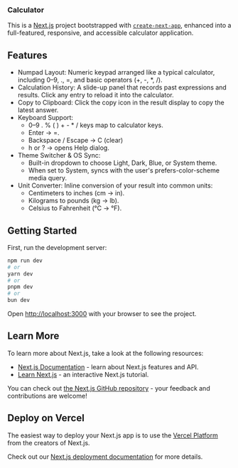 ### Calculator

This is a [Next.js](https://nextjs.org) project bootstrapped with [`create-next-app`](https://nextjs.org/docs/pages/api-reference/create-next-app), enhanced into a full-featured, responsive, and accessible calculator application.

## Features
- Numpad Layout: Numeric keypad arranged like a typical calculator, including 0–9, ., =, and basic operators (+, -, *, /).
- Calculation History: A slide-up panel that records past expressions and results. Click any entry to reload it into the calculator.
- Copy to Clipboard: Click the copy icon in the result display to copy the latest answer.
- Keyboard Support: 
    - 0–9 . % ( ) + - * / keys map to calculator keys. 
    - Enter → =.
    - Backspace / Escape → C (clear)
    - h or ? → opens Help dialog.
- Theme Switcher & OS Sync:
    - Built-in dropdown to choose Light, Dark, Blue, or System theme.
    - When set to System, syncs with the user's prefers-color-scheme media query.
- Unit Converter: Inline conversion of your result into common units: 
    - Centimeters to inches (cm → in). 
    - Kilograms to pounds (kg → lb). 
    - Celsius to Fahrenheit (°C → °F).

## Getting Started

First, run the development server:

```bash
npm run dev
# or
yarn dev
# or
pnpm dev
# or
bun dev
```

Open [http://localhost:3000](http://localhost:3000) with your browser to see the project.

## Learn More

To learn more about Next.js, take a look at the following resources:

- [Next.js Documentation](https://nextjs.org/docs) - learn about Next.js features and API.
- [Learn Next.js](https://nextjs.org/learn-pages-router) - an interactive Next.js tutorial.

You can check out [the Next.js GitHub repository](https://github.com/vercel/next.js) - your feedback and contributions are welcome!

## Deploy on Vercel

The easiest way to deploy your Next.js app is to use the [Vercel Platform](https://vercel.com/new?utm_medium=default-template&filter=next.js&utm_source=create-next-app&utm_campaign=create-next-app-readme) from the creators of Next.js.

Check out our [Next.js deployment documentation](https://nextjs.org/docs/pages/building-your-application/deploying) for more details.
